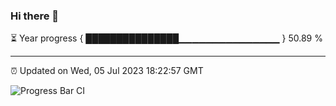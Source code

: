 ### Hi there 👋

⏳ Year progress { ███████████████▁▁▁▁▁▁▁▁▁▁▁▁▁▁▁ } 50.89 %

---

⏰ Updated on Wed, 05 Jul 2023 18:22:57 GMT

![Progress Bar CI](https://github.com/liununu/liununu/workflows/Progress%20Bar%20CI/badge.svg)
